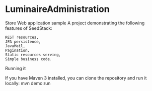 # LuminaireAdministration
Store Web application sample
A project demonstrating the following features of SeedStack:

    REST resources,
    JPA persistence,
    JavaMail,
    Pagination,
    Static resources serving,
    Simple business code.
    
 Running it
 
 If you have Maven 3 installed, you can clone the repository and run it locally:
mvn demo:run
